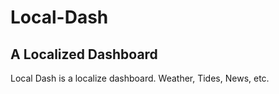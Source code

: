 # Local-Dash
## A Localized Dashboard

Local Dash is a localize dashboard. Weather, Tides, News, etc. 
